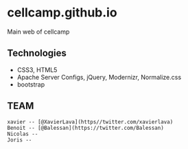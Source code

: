 # cellcamp.github.io

Main web of cellcamp

## Technologies

*  CSS3, HTML5
* Apache Server Configs, jQuery, Modernizr, Normalize.css	
* bootstrap

## TEAM

    xavier -- [@XavierLava](https//twitter.com/xavierlava)
    Benoit -- [@Balessan](https://twitter.com/Balessan)
	Nicolas --
	Joris --